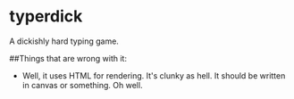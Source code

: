 typerdick
=========

A dickishly hard typing game.

##Things that are wrong with it:

 * Well, it uses HTML for rendering. It's clunky as hell. It should be written in canvas or something. Oh well.
